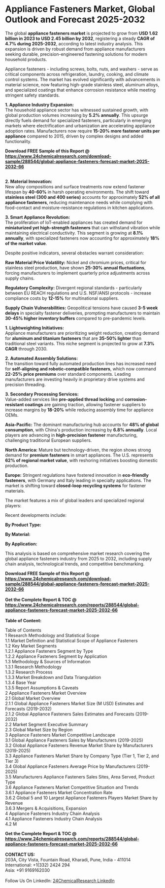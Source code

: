 <h1>Appliance Fasteners Market, Global Outlook and Forecast 2025-2032</h1><p>The global <strong>appliance fasteners market</strong> is projected to grow from <strong>USD 1.62 billion in 2023 to USD 2.45 billion by 2032</strong>, registering a steady <strong>CAGR of 4.7% during 2025-2032</strong>, according to latest industry analysis. This expansion is driven by robust demand from appliance manufacturers seeking durable, precision-engineered fastening solutions for modern household products.</p><p>Appliance fasteners - including screws, bolts, nuts, and washers - serve as critical components across refrigeration, laundry, cooking, and climate control systems. The market has evolved significantly with advancements in material science, now featuring high-grade stainless steel, aluminum alloys, and specialized coatings that enhance corrosion resistance while meeting stringent safety standards.</p><p><strong>1. Appliance Industry Expansion:</strong><br>
The household appliance sector has witnessed sustained growth, with global production volumes increasing by <strong>5.2% annually</strong>. This upsurge directly fuels demand for specialized fasteners, particularly in emerging markets where electrification and urbanization are accelerating appliance adoption rates. Manufacturers now require <strong>15-20% more fastener units per appliance</strong> compared to 2015, driven by complex designs and added functionality.</p><div><b>Download FREE Sample of this Report @ 
            <a href="https://www.24chemicalresearch.com/download-sample/288544/global-appliance-fasteners-forecast-market-2025-2032-66">
            https://www.24chemicalresearch.com/download-sample/288544/global-appliance-fasteners-forecast-market-2025-2032-66</a></b></div><br><p><strong>2. Material Innovation:</strong><br>
New alloy compositions and surface treatments now extend fastener lifespan by <strong>40-60%</strong> in harsh operating environments. The shift toward <strong>stainless steel (300 and 400 series)</strong> accounts for approximately <strong>52% of all appliance fasteners</strong>, reducing maintenance needs while complying with food-contact and moisture-resistance regulations in kitchen applications.</p><p><strong>3. Smart Appliance Revolution:</strong><br>
The proliferation of IoT-enabled appliances has created demand for <strong>miniaturized yet high-strength fasteners</strong> that can withstand vibration while maintaining electrical conductivity. This segment is growing at <strong>8.1% annually</strong>, with specialized fasteners now accounting for approximately <strong>18% of the market value</strong>.</p><p>Despite positive indicators, several obstacles warrant consideration:</p><p><strong>Raw Material Price Volatility:</strong> Nickel and chromium prices, critical for stainless steel production, have shown <strong>25-30% annual fluctuations</strong>, forcing manufacturers to implement quarterly price adjustments across supply chains.</p><p><strong>Regulatory Complexity:</strong> Divergent regional standards - particularly between EU REACH regulations and U.S. NSF/ANSI protocols - increase compliance costs by <strong>12-15%</strong> for multinational suppliers.</p><p><strong>Supply Chain Vulnerabilities:</strong> Geopolitical tensions have caused <strong>3-5 week delays</strong> in specialty fastener deliveries, prompting manufacturers to maintain <strong>30-45% higher inventory buffers</strong> compared to pre-pandemic levels.</p><p><strong>1. Lightweighting Initiatives:</strong><br>
Appliance manufacturers are prioritizing weight reduction, creating demand for <strong>aluminum and titanium fasteners</strong> that are <strong>35-50% lighter</strong> than traditional steel variants. This niche segment is projected to grow at <strong>7.3% CAGR</strong> through 2030.</p><p><strong>2. Automated Assembly Solutions:</strong><br>
The transition toward fully automated production lines has increased need for <strong>self-aligning and robotic-compatible fasteners</strong>, which now command <strong>22-25% price premiums</strong> over standard components. Leading manufacturers are investing heavily in proprietary drive systems and precision threading.</p><p><strong>3. Secondary Processing Services:</strong><br>
Value-added services like <strong>pre-applied thread locking</strong> and <strong>corrosion-resistant coatings</strong> are gaining traction, allowing fastener suppliers to increase margins by <strong>18-20%</strong> while reducing assembly time for appliance OEMs.</p><p><strong>Asia-Pacific:</strong> The dominant manufacturing hub accounts for <strong>48% of global consumption</strong>, with China's production increasing by <strong>6.8% annually</strong>. Local players are advancing in <strong>high-precision fastener</strong> manufacturing, challenging traditional European suppliers.</p><p><strong>North America:</strong> Mature but technology-driven, the region shows strong demand for <strong>premium fasteners</strong> in smart appliances. The U.S. represents <strong>62% of regional market value</strong>, with reshoring initiatives boosting domestic production.</p><p><strong>Europe:</strong> Stringent regulations have fostered innovation in <strong>eco-friendly fasteners</strong>, with Germany and Italy leading in specialty applications. The market is shifting toward <strong>closed-loop recycling systems</strong> for fastener materials.</p><p>The market features a mix of global leaders and specialized regional players:</p><p>Recent developments include:</p><p><strong>By Product Type:</strong></p><p><strong>By Material:</strong></p><p><strong>By Application:</strong></p><p>This analysis is based on comprehensive market research covering the global appliance fasteners industry from 2025 to 2032, including supply chain analysis, technological trends, and competitive benchmarking.</p><div><b>Download FREE Sample of this Report @ 
            <a href="https://www.24chemicalresearch.com/download-sample/288544/global-appliance-fasteners-forecast-market-2025-2032-66">
            https://www.24chemicalresearch.com/download-sample/288544/global-appliance-fasteners-forecast-market-2025-2032-66</a></b></div><br><div><b>Get the Complete Report & TOC @ 
            <a href="https://www.24chemicalresearch.com/reports/288544/global-appliance-fasteners-forecast-market-2025-2032-66">
            https://www.24chemicalresearch.com/reports/288544/global-appliance-fasteners-forecast-market-2025-2032-66</a></b></div><br>
            <b>Table of Content:</b><p>Table of Contents<br />
1 Research Methodology and Statistical Scope<br />
1.1 Market Definition and Statistical Scope of Appliance Fasteners<br />
1.2 Key Market Segments<br />
1.2.1 Appliance Fasteners Segment by Type<br />
1.2.2 Appliance Fasteners Segment by Application<br />
1.3 Methodology & Sources of Information<br />
1.3.1 Research Methodology<br />
1.3.2 Research Process<br />
1.3.3 Market Breakdown and Data Triangulation<br />
1.3.4 Base Year<br />
1.3.5 Report Assumptions & Caveats<br />
2 Appliance Fasteners Market Overview<br />
2.1 Global Market Overview<br />
2.1.1 Global Appliance Fasteners Market Size (M USD) Estimates and Forecasts (2019-2032)<br />
2.1.2 Global Appliance Fasteners Sales Estimates and Forecasts (2019-2032)<br />
2.2 Market Segment Executive Summary<br />
2.3 Global Market Size by Region<br />
3 Appliance Fasteners Market Competitive Landscape<br />
3.1 Global Appliance Fasteners Sales by Manufacturers (2019-2025)<br />
3.2 Global Appliance Fasteners Revenue Market Share by Manufacturers (2019-2025)<br />
3.3 Appliance Fasteners Market Share by Company Type (Tier 1, Tier 2, and Tier 3)<br />
3.4 Global Appliance Fasteners Average Price by Manufacturers (2019-2025)<br />
3.5 Manufacturers Appliance Fasteners Sales Sites, Area Served, Product Type<br />
3.6 Appliance Fasteners Market Competitive Situation and Trends<br />
3.6.1 Appliance Fasteners Market Concentration Rate<br />
3.6.2 Global 5 and 10 Largest Appliance Fasteners Players Market Share by Revenue<br />
3.6.3 Mergers & Acquisitions, Expansion<br />
4 Appliance Fasteners Industry Chain Analysis<br />
4.1 Appliance Fasteners Industry Chain Analysis<br />
4.2 M</p><div><b>Get the Complete Report & TOC @ 
            <a href="https://www.24chemicalresearch.com/reports/288544/global-appliance-fasteners-forecast-market-2025-2032-66">
            https://www.24chemicalresearch.com/reports/288544/global-appliance-fasteners-forecast-market-2025-2032-66</a></b></div><br><b>CONTACT US:</b><br>
            203A, City Vista, Fountain Road, Kharadi, Pune, India - 411014<br>
            International: +1(332) 2424 294<br>
            Asia: +91 9169162030 <br><br>
            Follow Us On LinkedIn: <a href="https://www.linkedin.com/company/24chemicalresearch/">24ChemicalResearch LinkedIn</a>